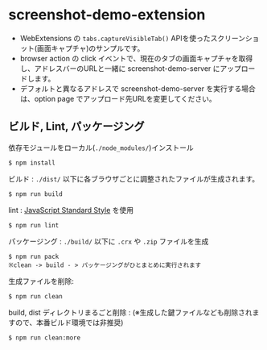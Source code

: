 # screenshot-demo-extension

- WebExtensions の `tabs.captureVisibleTab()` APIを使ったスクリーンショット(画面キャプチャ)のサンプルです。
- browser action の click イベントで、現在のタブの画面キャプチャを取得し、アドレスバーのURLと一緒に screenshot-demo-server にアップロードします。
- デフォルトと異なるアドレスで screenshot-demo-server を実行する場合は、option page でアップロード先URLを変更してください。

## ビルド, Lint, パッケージング

依存モジュールをローカル(`./node_modules/`)インストール
```
$ npm install
```

ビルド : `./dist/` 以下に各ブラウザごとに調整されたファイルが生成されます。
```
$ npm run build
```

lint : [JavaScript Standard Style](https://standardjs.com/) を使用
```
$ npm run lint
```

パッケージング : `./build/` 以下に `.crx` や `.zip` ファイルを生成
```
$ npm run pack
※clean -> build - > パッケージングがひとまとめに実行されます
```

生成ファイルを削除:
```
$ npm run clean
```

build, dist ディレクトリまるごと削除 : (※生成した鍵ファイルなども削除されますので、本番ビルド環境では非推奨)
```
$ npm run clean:more
```
